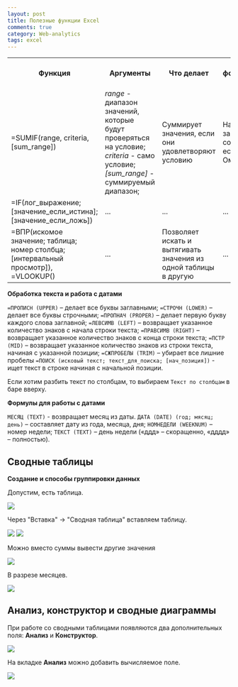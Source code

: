 ```yaml
---
layout: post
title: Полезные функции Excel
comments: true
category: Web-analytics
tags: excel
---
```


<table>
  <tr>
    <th>Функция</th>
    <th>Аргументы</th>
    <th>Что делает</th>
    <th>Пример формулировки задачи</th>
  </tr>
  <tr>
    <td>=SUMIF(range, criteria, [sum_range])</td>
    <td><i>range</i> - диапазон значений, которые будут проверяться на условие;<br><i>criteria</i> - само условие;<br><i>[sum_range]</i> - суммируемый диапазон;</td>
    <td>Суммирует значения, если они удовлетворяют условию</td>
    <td>Найти сумму зарплат сотрудников, если они из Омска</td>
  </tr>
  <tr>
    <td>=IF(лог_выражение; [значение_если_истина]; [значение_если_ложь])</td>
    <td>...</td>
    <td>...</td>
    <td>...</td>
  </tr>
  <tr>
    <td>=ВПР(искомое значение; таблица; номер столбца; [интервальный просмотр]), =VLOOKUP()</td>
    <td>...</td>
    <td>Позволяет искать и вытягивать значения из одной таблицы в другую</td>
    <td>...</td>
  </tr>
</table>

**Обработка текста и работа с датами**


```=ПРОПИСН (UPPER)``` – делает все буквы заглавными;
```=СТРОЧН (LOWER)``` – делает все буквы строчными;
```=ПРОПНАЧ (PROPER)``` – делает первую букву каждого слова заглавной;
```=ЛЕВСИМВ (LEFT)``` – возвращает указанное количество знаков с начала строки текста;
```=ПРАВСИМВ (RIGHT)``` – возвращает указанное количество знаков с конца строки текста;
```=ПСТР (MID)``` – возвращает указанное количество знаков из строки текста, начиная с указанной позиции;
```=СЖПРОБЕЛЫ (TRIM)``` – убирает все лишние пробелы
```=ПОИСК (исковый текст; текст_для_поиска; [нач_позиция])``` - ищет текст в строке начиная с начальной позиции.


Если хотим разбить текст по столбцам, то выбираем ```Текст по столбцам``` в баре вверху.

**Формулы для работы с датами**

```МЕСЯЦ (TEXT)``` - возвращает месяц из даты.
```ДАТА (DATE) (год; мясяц; день)``` – составляет дату из года, месяца, дня;
```НОМНЕДЕЛИ (WEEKNUM)``` – номер недели;
```ТЕКСТ (TEXT)``` – день недели («ддд» – скоращенно, «дддд» – полностью).


## Сводные таблицы

**Создание и способы группировки данных**

Допустим, есть таблица.

<img src="/assets/img/2020-09-11-poleznye-funkcii-excel/1.png">

Через "Вставка" -> "Сводная таблица" вставляем таблицу.

<img src="/assets/img/2020-09-11-poleznye-funkcii-excel/2.png">
<img src="/assets/img/2020-09-11-poleznye-funkcii-excel/3.png">

Можно вместо суммы вывести другие значения

<img src="/assets/img/2020-09-11-poleznye-funkcii-excel/4.png">

В разрезе месяцев.

<img src="/assets/img/2020-09-11-poleznye-funkcii-excel/5.png">


## Анализ, конструктор и сводные диаграммы


При работе со сводными таблицами появляются два дополнительных поля: **Анализ** и **Конструктор**.

<img src="/assets/img/2020-09-11-poleznye-funkcii-excel/6.png">

На вкладке **Анализ** можно добавить вычисляемое поле. 

<img src="/assets/img/2020-09-11-poleznye-funkcii-excel/7.png">




